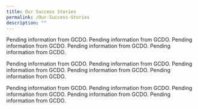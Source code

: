```yaml
---
title: Our Success Stories
permalink: /Our-Success-Stories
description: ""
---
```

Pending information from GCDO. Pending information from GCDO. Pending information from GCDO. Pending information from GCDO. Pending information from GCDO. 

Pending information from GCDO. Pending information from GCDO. Pending information from GCDO. Pending information from GCDO. Pending information from GCDO. 

Pending information from GCDO. Pending information from GCDO. Pending information from GCDO. Pending information from GCDO. Pending information from GCDO.